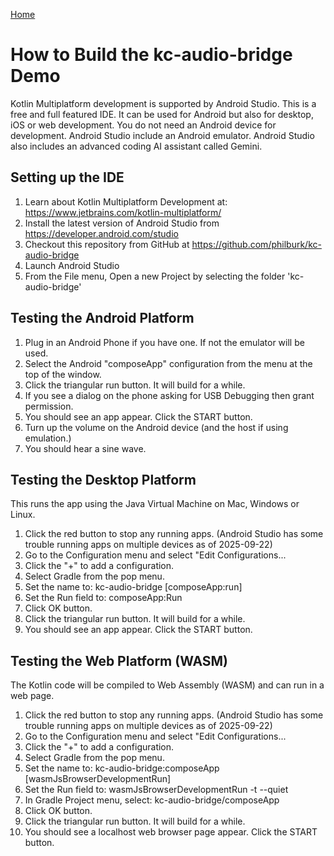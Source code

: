 [Home](/README.md)

# How to Build the kc-audio-bridge Demo

Kotlin Multiplatform development is supported by Android Studio.
This is a free and full featured IDE.
It can be used for Android but also for desktop, iOS or web development.
You do not need an Android device for development. Android Studio include an Android emulator.
Android Studio also includes an advanced coding AI assistant called Gemini.

## Setting up the IDE

1. Learn about Kotlin Multiplatform Development at: https://www.jetbrains.com/kotlin-multiplatform/
1. Install the latest version of Android Studio from https://developer.android.com/studio
1. Checkout this repository from GitHub at https://github.com/philburk/kc-audio-bridge
1. Launch Android Studio
1. From the File menu, Open a new Project by selecting the folder 'kc-audio-bridge'

## Testing the Android Platform

1. Plug in an Android Phone if you have one. If not the emulator will be used.
1. Select the Android "composeApp" configuration from the menu at the top of the window.
1. Click the triangular run button. It will build for a while.
1. If you see a dialog on the phone asking for USB Debugging then grant permission.
1. You should see an app appear. Click the START button.
1. Turn up the volume on the Android device (and the host if using emulation.)
1. You should hear a sine wave.

## Testing the Desktop Platform

This runs the app using the Java Virtual Machine on Mac, Windows or Linux.

1. Click the red button to stop any running apps. (Android Studio has some trouble running apps on multiple devices as of 2025-09-22)
1. Go to the Configuration menu and select "Edit Configurations...
1. Click the "+" to add a configuration.
1. Select Gradle from the pop menu.
1. Set the name to: kc-audio-bridge [composeApp:run]
1. Set the Run field to: composeApp:Run
1. Click OK button.
1. Click the triangular run button. It will build for a while.
1. You should see an app appear. Click the START button.

## Testing the Web Platform (WASM)

The Kotlin code will be compiled to Web Assembly (WASM) and can run in a web page.

1. Click the red button to stop any running apps. (Android Studio has some trouble running apps on multiple devices as of 2025-09-22)
1. Go to the Configuration menu and select "Edit Configurations...
1. Click the "+" to add a configuration.
1. Select Gradle from the pop menu.
1. Set the name to: kc-audio-bridge:composeApp [wasmJsBrowserDevelopmentRun]
1. Set the Run field to: wasmJsBrowserDevelopmentRun -t --quiet
1. In Gradle Project menu, select: kc-audio-bridge/composeApp
1. Click OK button.
1. Click the triangular run button. It will build for a while.
1. You should see a localhost web browser page appear. Click the START button.
